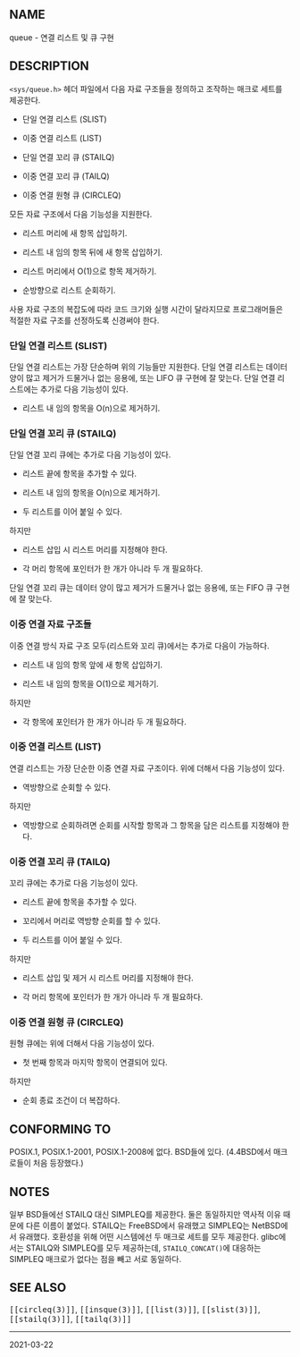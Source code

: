 ## NAME

queue - 연결 리스트 및 큐 구현

## DESCRIPTION

`<sys/queue.h>` 헤더 파일에서 다음 자료 구조들을 정의하고 조작하는 매크로 세트를 제공한다.

* 단일 연결 리스트 (SLIST)

* 이중 연결 리스트 (LIST)

* 단일 연결 꼬리 큐 (STAILQ)

* 이중 연결 꼬리 큐 (TAILQ)

* 이중 연결 원형 큐 (CIRCLEQ)

모든 자료 구조에서 다음 기능성을 지원한다.

* 리스트 머리에 새 항목 삽입하기.

* 리스트 내 임의 항목 뒤에 새 항목 삽입하기.

* 리스트 머리에서 O(1)으로 항목 제거하기.

* 순방향으로 리스트 순회하기.

사용 자료 구조의 복잡도에 따라 코드 크기와 실행 시간이 달라지므로 프로그래머들은 적절한 자료 구조를 선정하도록 신경써야 한다.

### 단일 연결 리스트 (SLIST)

단일 연결 리스트는 가장 단순하며 위의 기능들만 지원한다. 단일 연결 리스트는 데이터 양이 많고 제거가 드물거나 없는 응용에, 또는 LIFO 큐 구현에 잘 맞는다. 단일 연결 리스트에는 추가로 다음 기능성이 있다.

* 리스트 내 임의 항목을 O(n)으로 제거하기.

### 단일 연결 꼬리 큐 (STAILQ)

단일 연결 꼬리 큐에는 추가로 다음 기능성이 있다.

* 리스트 끝에 항목을 추가할 수 있다.

* 리스트 내 임의 항목을 O(n)으로 제거하기.

* 두 리스트를 이어 붙일 수 있다.

하지만

* 리스트 삽입 시 리스트 머리를 지정해야 한다.

* 각 머리 항목에 포인터가 한 개가 아니라 두 개 필요하다.

단일 연결 꼬리 큐는 데이터 양이 많고 제거가 드물거나 없는 응용에, 또는 FIFO 큐 구현에 잘 맞는다.

### 이중 연결 자료 구조들

이중 연결 방식 자료 구조 모두(리스트와 꼬리 큐)에서는 추가로 다음이 가능하다.

* 리스트 내 임의 항목 앞에 새 항목 삽입하기.

* 리스트 내 임의 항목을 O(1)으로 제거하기.

하지만

* 각 항목에 포인터가 한 개가 아니라 두 개 필요하다.

### 이중 연결 리스트 (LIST)

연결 리스트는 가장 단순한 이중 연결 자료 구조이다. 위에 더해서 다음 기능성이 있다.

* 역방향으로 순회할 수 있다.

하지만

* 역방향으로 순회하려면 순회를 시작할 항목과 그 항목을 담은 리스트를 지정해야 한다.

### 이중 연결 꼬리 큐 (TAILQ)

꼬리 큐에는 추가로 다음 기능성이 있다.

* 리스트 끝에 항목을 추가할 수 있다.

* 꼬리에서 머리로 역방향 순회를 할 수 있다.

* 두 리스트를 이어 붙일 수 있다.

하지만

* 리스트 삽입 및 제거 시 리스트 머리를 지정해야 한다.

* 각 머리 항목에 포인터가 한 개가 아니라 두 개 필요하다.

### 이중 연결 원형 큐 (CIRCLEQ)

원형 큐에는 위에 더해서 다음 기능성이 있다.

* 첫 번째 항목과 마지막 항목이 연결되어 있다.

하지만

* 순회 종료 조건이 더 복잡하다.

## CONFORMING TO

POSIX.1, POSIX.1-2001, POSIX.1-2008에 없다. BSD들에 있다. (4.4BSD에서 매크로들이 처음 등장했다.)

## NOTES

일부 BSD들에선 STAILQ 대신 SIMPLEQ를 제공한다. 둘은 동일하지만 역사적 이유 때문에 다른 이름이 붙었다. STAILQ는 FreeBSD에서 유래했고 SIMPLEQ는 NetBSD에서 유래했다. 호환성을 위해 어떤 시스템에선 두 매크로 세트를 모두 제공한다. glibc에서는 STAILQ와 SIMPLEQ를 모두 제공하는데, `STAILQ_CONCAT()`에 대응하는 SIMPLEQ 매크로가 없다는 점을 빼고 서로 동일하다.

## SEE ALSO

<tt>[[circleq(3)]]</tt>, <tt>[[insque(3)]]</tt>, <tt>[[list(3)]]</tt>, <tt>[[slist(3)]]</tt>, <tt>[[stailq(3)]]</tt>, <tt>[[tailq(3)]]</tt>

----

2021-03-22
